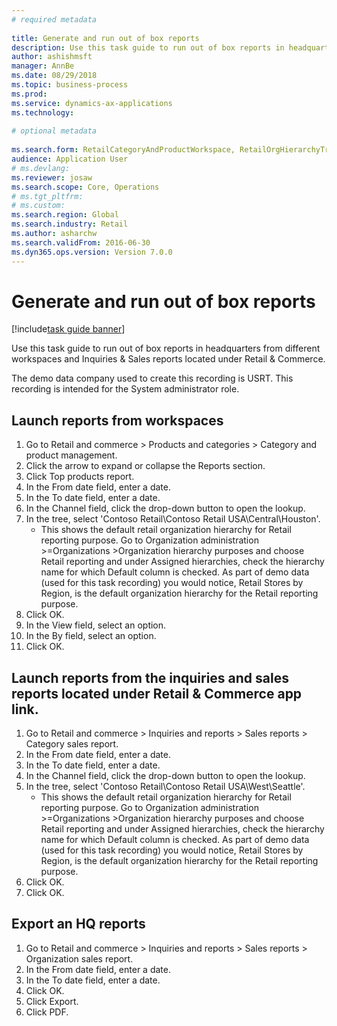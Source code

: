 ```yaml
--- 
# required metadata 
 
title: Generate and run out of box reports
description: Use this task guide to run out of box reports in headquarters from different workspaces and Inquiries & Sales reports located under Retail & Commerce. 
author: ashishmsft
manager: AnnBe 
ms.date: 08/29/2018
ms.topic: business-process 
ms.prod:  
ms.service: dynamics-ax-applications 
ms.technology:  
 
# optional metadata 
 
ms.search.form: RetailCategoryAndProductWorkspace, RetailOrgHierarchyTreeLookup, SrsReportViewerForm   
audience: Application User 
# ms.devlang:  
ms.reviewer: josaw
ms.search.scope: Core, Operations 
# ms.tgt_pltfrm:  
# ms.custom:  
ms.search.region: Global
ms.search.industry: Retail
ms.author: asharchw
ms.search.validFrom: 2016-06-30 
ms.dyn365.ops.version: Version 7.0.0 
---
```

# Generate and run out of box reports

[!include[task guide banner](../includes/task-guide-banner.md)]

Use this task guide to run out of box reports in headquarters from different workspaces and Inquiries & Sales reports located under Retail & Commerce.



The demo data company used to create this recording is USRT. This recording is intended for the System administrator role.


## Launch reports from workspaces
1. Go to Retail and commerce > Products and categories > Category and product management.
2. Click the arrow to expand or collapse the Reports section.
3. Click Top products report.
4. In the From date field, enter a date.
5. In the To date field, enter a date.
6. In the Channel field, click the drop-down button to open the lookup.
7. In the tree, select 'Contoso Retail\Contoso Retail USA\Central\Houston'.
    * This shows the default retail organization hierarchy for Retail reporting purpose.   Go to Organization administration >Organizations >Organization hierarchy purposes and choose Retail reporting and under Assigned hierarchies, check the hierarchy name for which Default column is checked.      As part of demo data (used for this task recording) you would notice, Retail Stores by Region, is the default organization hierarchy for the Retail reporting purpose.     
8. Click OK.
9. In the View field, select an option.
10. In the By field, select an option.
11. Click OK.

## Launch reports from the inquiries and sales reports located under Retail & Commerce app link.
1. Go to Retail and commerce > Inquiries and reports > Sales reports > Category sales report.
2. In the From date field, enter a date.
3. In the To date field, enter a date.
4. In the Channel field, click the drop-down button to open the lookup.
5. In the tree, select 'Contoso Retail\Contoso Retail USA\West\Seattle'.
    * This shows the default retail organization hierarchy for Retail reporting purpose.   Go to Organization administration >Organizations >Organization hierarchy purposes and choose Retail reporting and under Assigned hierarchies, check the hierarchy name for which Default column is checked.      As part of demo data (used for this task recording) you would notice, Retail Stores by Region, is the default organization hierarchy for the Retail reporting purpose.     
6. Click OK.
7. Click OK.

## Export an HQ reports
1. Go to Retail and commerce > Inquiries and reports > Sales reports > Organization sales report.
2. In the From date field, enter a date.
3. In the To date field, enter a date.
4. Click OK.
5. Click Export.
6. Click PDF.

